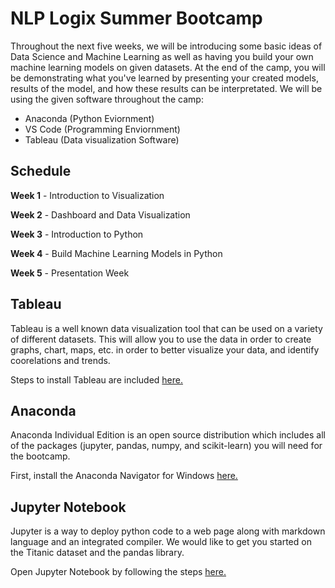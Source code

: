 # NLP Logix Summer Bootcamp
Throughout the next five weeks, we will be introducing some basic ideas of Data Science and Machine Learning as well as having you build your own machine learning models on given datasets. At the end of the camp, you will be demonstrating what you've learned by presenting your created models, results of the model, and how these results can be interpretated. We will be using the given software throughout the camp:

- Anaconda (Python Eviornment)
- VS Code (Programming Enviornment)
- Tableau (Data visualization Software)

## Schedule

**Week 1** - Introduction to Visualization

**Week 2** - Dashboard and Data Visualization

**Week 3** - Introduction to Python

**Week 4** - Build Machine Learning Models in Python

**Week 5** - Presentation Week

## Tableau
Tableau is a well known data visualization tool that can be used on a variety of different datasets. This will allow you to use the data in order to create
graphs, chart, maps, etc. in order to better visualize your data, and identify coorelations and trends.

Steps to install Tableau are included [here.](https://help.tableau.com/current/desktopdeploy/en-us/desktop_deploy_download_and_install.htm)

## Anaconda
Anaconda Individual Edition is an open source distribution which includes all of the packages (jupyter, pandas, numpy, and scikit-learn) you will need for the bootcamp. 

First, install the Anaconda Navigator for Windows [here.](https://www.anaconda.com/products/individual)

## Jupyter Notebook
Jupyter is a way to deploy python code to a web page along with markdown language and an integrated compiler. We would like to get you started on the Titanic dataset and the pandas library. 

Open Jupyter Notebook by following the steps [here.](https://docs.anaconda.com/anaconda/user-guide/getting-started/#run-python-in-a-jupyter-notebook)
